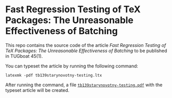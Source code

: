 # Fast Regression Testing of TeX Packages: The Unreasonable Effectiveness of Batching

This repo contains the source code of the article *Fast Regression Testing of
TeX Packages: The Unreasonable Effectiveness of Batching* to be published in
TUGboat 45(1).

You can typeset the article by running the following command:

```
latexmk -pdf tb139starynovotny-testing.ltx
```

After running the command, a file [`tb139starynovotny-testing.pdf`][1] with the
typeset article will be created.

 [1]: https://github.com/witiko/fast-regression-testing/releases/download/latest/tb139starynovotny-testing.pdf

